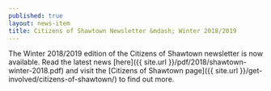 ```yaml
---
published: true
layout: news-item
title: Citizens of Shawtown Newsletter &mdash; Winter 2018/2019
---
```


The Winter 2018/2019 edition of the Citizens of Shawtown newsletter is now available. Read the latest news [here]({{ site.url }}/pdf/2018/shawtown-winter-2018.pdf) and visit the [Citizens of Shawtown page]({{ site.url }}/get-involved/citizens-of-shawtown/) to find out more.
